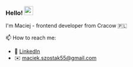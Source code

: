 ### Hello! <img src="https://media.giphy.com/media/hvRJCLFzcasrR4ia7z/giphy.gif" width="24px">

I'm Maciej - frontend developer from Cracow 🇵🇱

📫 How to reach me:
- 👔 [LinkedIn](https://www.linkedin.com/in/mszostaq/ "Maciej Szostak | LinkedIn")
- ✉️ [maciek.szostak55@gmail.com](mailto:maciek.szostak55@gmail.com)

<!--
**MSzostaq/MSzostaq** is a ✨ _special_ ✨ repository because its `README.md` (this file) appears on your GitHub profile.

Here are some ideas to get you started:

- 🔭 I’m currently working on ...
- 🌱 I’m currently learning ...
- 👯 I’m looking to collaborate on ...
- 🤔 I’m looking for help with ...
- 💬 Ask me about ...
- 📫 How to reach me: ...
- 😄 Pronouns: ...
- ⚡ Fun fact: ...
-->
